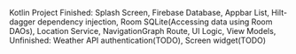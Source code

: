 Kotlin Project
Finished: Splash Screen, Firebase Database, Appbar List, Hilt-dagger dependency injection, Room SQLite(Accessing data using Room DAOs), Location Service, NavigationGraph Route, UI Logic, View Models,
Unfinished: Weather API authentication(TODO), Screen widget(TODO) 
